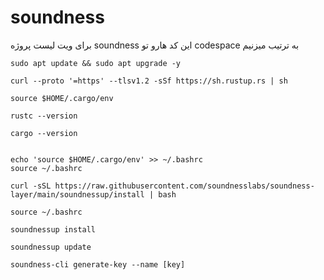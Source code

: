 # soundness

برای ویت لیست پروژه soundness  این کد هارو تو codespace  به ترتیب  میزنیم 



 ```
sudo apt update && sudo apt upgrade -y
 ```


 ```
curl --proto '=https' --tlsv1.2 -sSf https://sh.rustup.rs | sh
 ```

```
source $HOME/.cargo/env
```

```
rustc --version
```

```
cargo --version
```
```

echo 'source $HOME/.cargo/env' >> ~/.bashrc 
source ~/.bashrc
```

```
curl -sSL https://raw.githubusercontent.com/soundnesslabs/soundness-layer/main/soundnessup/install | bash
```

```
source ~/.bashrc
```

```
soundnessup install
```

```
soundnessup update
```

```
soundness-cli generate-key --name [key]
```


